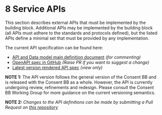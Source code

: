 # 8 Service APIs

This section describes external APIs that must be implemented by the building block. Additional APIs may be implemented by the building block (all APIs must adhere to the standards and protocols defined), but the listed APIs define a minimal set that must be provided by any implementation.

The current API specification can be found here:

* [API and Data model main definition document](https://docs.google.com/spreadsheets/d/1snIszqyTGYk1u25liwQ_1jONTsQeH7D8aqv1Td74xt4/edit?usp=sharing) _(for commenting)_
* [OpenAPI spec in GitHub](https://github.com/GovStackWorkingGroup/bb-consent/) _(Raise PR if you want to suggest a change)_
* [Latest version rendered API spec](https://app.swaggerhub.com/apis/GovStack/consent-management-bb) _(view only)_

**NOTE 1:** The API version follows the general version of the Consent BB and is released with the Consent BB as a whole. However, the API is currently undergoing review, refinements and redesign. Please consult the Consent BB Working Group for more guidance on the current versioning semantics.

**NOTE 2:** _Changes to the API definitions can be made by submitting a Pull Request on [this repository](https://github.com/GovStackWorkingGroup/BuildingBlockAPI/pull/15)_

<!--
### TODO

All links above
-->
